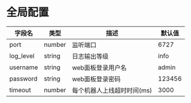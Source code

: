 # 全局配置

| 字段名       | 类型     | 描述              | 默认值    |
|-----------|--------|-----------------|--------|
| port      | number | 监听端口            | 6727   |
| log_level | string | 日志输出等级          | info   |
| username  | string | web面板登录用户名      | admin  |
| password  | string | web面板登录密码       | 123456 |
| timeout   | number | 每个机器人上线超时时间(ms) | 3000   |

